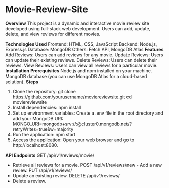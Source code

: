# Movie-Review-Site
**Overview**
This project is a dynamic and interactive movie review site developed using full-stack web development. Users can add, update, delete, and view reviews for different movies.

**Technologies Used**
Frontend: HTML, CSS, JavaScript
Backend: Node.js, Express.js
Database: MongoDB
Others: Fetch API, MongoDB Atlas
**Features**
Add Reviews: Users can add reviews for any movie.
Update Reviews: Users can update their existing reviews.
Delete Reviews: Users can delete their reviews.
View Reviews: Users can view all reviews for a particular movie.
**Installation**
**Prerequisites**
Node.js and npm installed on your machine.
MongoDB database (you can use MongoDB Atlas for a cloud-based solution).
**Steps**
1. Clone the repository:
git clone https://github.com/yourusername/moviereviewsite.git
cd moviereviewsite
2. Install dependencies:
npm install
3. Set up environment variables:
Create a .env file in the root directory and add your MongoDB URI:
MONGO_URI=mongodb+srv://<username>:<password>@cluster0.mongodb.net/<dbname>?retryWrites=true&w=majority
4. Run the application:
npm start
5. Access the application:
Open your web browser and go to http://localhost:8080.

**API Endpoints**
GET /api/v1/reviews/movie/
- Retrieve all reviews for a movie.
POST /api/v1/reviews/new - Add a new review.
PUT /api/v1/reviews/
- Update an existing review.
DELETE /api/v1/reviews/
- Delete a review.
